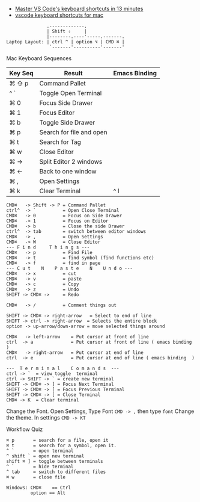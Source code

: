 - [Master VS Code's keyboard shortcuts in 13 minutes](https://www.youtube.com/watch?v=nWIRJBCjls8)
- [vscode keyboard shortcuts for mac](https://code.visualstudio.com/shortcuts/keyboard-shortcuts-macos.pdf)

```
               .-------------.   
               | Shift ⇧     |  
               |--------.----'-----.-------.
Laptop Layout: | ctrl ^ | option ⌥ | CMD ⌘ | 
                `-------'----------'-------'
```
Mac Keyboard Sequences

| Key Seq | Result | Emacs Binding | 
|--------|--------|--- | 
| ⌘ ⇧ p | Command Pallet |
| ^ `   | Toggle Open Terminal |
| ⌘ 0   | Focus Side Drawer |
| ⌘ 1   | Focus Editor |
| ⌘ b   | Toggle Side Drawer |
| ⌘ p   | Search for file and open |
| ⌘ t   | Search for Tag |
| ⌘ w   | Close Editor |
| ⌘ →   | Split Editor 2 windows |
| ⌘ ←   | Back to one window |
| ⌘ ,   | Open Settings |
| ⌘ k   | Clear Terminal | ^ l |

```
CMD⌘   -> Shift -> P = Command Pallet
ctrl^  -> `          = Open Close Terminal 
CMD⌘   -> 0          = Focus on Side Drawer
CMD⌘   -> 1          = Focus on Editor
CMD⌘   -> b          = Close the side Drawer
ctrl^  -> tab        = switch between editor windows
CMD⌘   -> ,          = Open Settings
CMD⌘   -> W          = Close Editor
--- F i n d     T h i n g s ---
CMD⌘   -> p          = Find File
CMD⌘   -> t          = find symbol (find functions etc)
CMD⌘   -> f          = find in page
--- C u t    N    P a s t e    N    U n d o ---
CMD⌘   -> x          = cut
CMD⌘   -> v          = paste
CMD⌘   -> c          = Copy
CMD⌘   -> z          = Undo
SHIFT -> CMD⌘ ->     = Redo

CMD⌘   -> /          = Comment things out

SHIFT -> CMD⌘ -> right-arrow   = Select to end of line
SHIFT -> ctrl -> right-arrow  = Selects the entire block
option -> up-arrow/down-arrow = move selected things around

CMD⌘   -> left-arrow    = Put cursor at front of line
ctrl  -> a              = Put cursor at front of line ( emacs binding )
CMD⌘   -> right-arrow   = Put cursor at end of line 
ctrl  -> e              = Put cursor at end of line ( emacs binding  )

---  T e r m i n a l    C o m a n d s  ---
ctrl -> `  = view toggle  terminal
ctrl -> SHIFT -> ` = create new terminal
SHIFT -> CMD⌘ -> ] = Focus Next Terminal
SHIFT -> CMD⌘ -> [ = Focus Previous Terminal
SHIFT -> CMD⌘ -> [ = Close Terminal
CMD⌘ -> K  = Clear terminal

```

Change the Font. Open Settings, Type Font `CMD -> ,` then type `font`
Change the theme. In settings `CMD -> KT` 



Workflow Quiz
```
⌘ p       = search for a file, open it 
⌘ t       = search for a symbol, open it.
^ `       = open terminal 
^ shift ` = open new terminal
shift ⌘ ] = toggle between terminals
^ `       = hide terminal
^ tab     = switch to different files
⌘ w       = close file
```


    

```
Windows: CMD⌘    == Ctrl
         option == Alt
```

